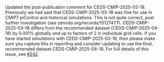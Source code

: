Updated the post-publication comment for CEDS-CMIP-2025-03-18.
Previously we had said that CEDS-CMIP-2025-03-18 was fine for use in CMIP7 piControl and historical simulations.
This is not quite correct, post further investigation (see zenodo.org/records/15127477).
CEDS-CMIP-2025-03-18 differs from the recommended dataset (CEDS-CMIP-2025-04-18) by 0.001% globally and up to factors of 2 in individual grid cells.
If you have started simulations with CEDS-CMIP-2025-03-18,
then please make sure you capture this in reporting and consider updating to use the final, recommended dataset CEDS-CMIP-2025-04-18.
For full details of this issue, see [#242](https://github.com/PCMDI/input4MIPs_CVs/issues/242).
